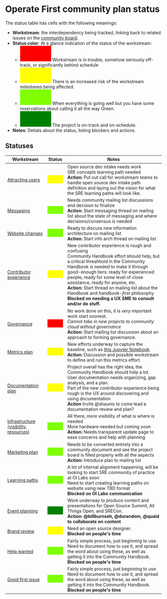 # Operate First community plan status

The status table has cells with the following meanings:

* **Workstream**: the interdependency being tracked, linking back to related issues on the [community board](https://github.com/orgs/operate-first/projects/16).
* **Status color**: At a glance indication of the status of the workstream:
  * ![RED][96] Workstream is in trouble, somehow seriously off-track, or significantly behind schedule
  * ![YELLOW][97] There is an increased risk of the workstream milestones being affected.
  * ![CHARTREUSE][98] When everything is going well but you have some reservations about calling it all the way Green.
  * ![GREEN][99] The project is on-track and on-schedule.
* **Notes**: Detials about the status, listing blockers and actions.

## Statuses

**Workstream** | **Status** | **Notes**
---------------|------------|----------
[Attracting users][1] | ![YELLOW][97] | Open source dev intake needs work<br/>SRE concepts learning path needed<br/>**Action:**  Put out call for workstream teams to handle open source dev intake path definition and laying out the vision for what the SRE learning paths will look like.
[Messaging][2] | ![CHARTREUSE][98] | Needs community mailing list discussions and decision to finalize<br/>**Action:**  Start messaging thread on mailing list about the state of messaging and where decisions/consensus is needed
[Website changes][3] | ![CHARTREUSE][98] | Ready to discuss new information architecture on mailing list<br/>**Action:**  Start info arch thread on mailing list
[Contributor experience][4] | ![YELLOW][97] | New contributor experience is rough and confusing<br/>Community Handbook effort should help, but a critical threshhold in the Community Handbook is needed to make it through good-enough tiers: ready for experienced people, ready for some level of close assistance, ready for anyone, etc.<br/>**Action:**  Start thread on mailing list about the Handbook and *handbook-first* philosophy<br/>**Blocked on needing a UX SME to consult and/or do stuff.**
[Governance][5] | ![RED][96] | No work done on this, it is _very_ important work start soonest.<br/>_Cannot take in new projects to community cloud without governance_<br/>**Action:**  Start mailing list discussion about an approach to forming governance.
[Metrics plan][6] | ![YELLOW][97] | New efforts underway to capture the baseline, such as [this Jupyter Notebook](https://github.com/operate-first/community/pull/80).<br/>**Action:** Discussion and possible workstream to define and run this metrics effort.
[Documentation plan][7] | ![YELLOW][97] | Project overall has the right idea, the Community Handbook should help a lot. User documentation needs organizing, gap analysis, and a plan.<br/>Part of the new contributor experience being rough is the UX around discovering and using documentation<br/>**Action** Invite @shaunix to come lead a documentation review and plan?
[Infrastructure (visibility, resources)][9] | ![CHARTREUSE][98] | All there, more visibility of what is where is needed<br/>More hardware needed but coming soon<br/>**Action:** Needs transparent update page to ease concerns and help with planning
[Marketing plan][8] | ![CHARTREUSE][98] | Needs to be converted entirely into a community document and see the project board is filled properly with all the aspects<br/>**Action:** Introduce plan to mailing list
[Learning paths][10] | ![CHARTREUSE][98] | A lot of internal alignment happening, will be looking to start SRE community of practice at OI Labs soon<br/>Need to start creating learning paths on website using new TBD format<br/>**Blocked on OI Labs communication**
[Event planning][11] | ![GREEN][99] | Work underway to produce content and  presentations for Open Source Summit, All Things Open, and SRECon.<br/>**Action: @billburnseh, @durandom, @quaid to collaborate on content**
[Brand review][12] | ![YELLOW][97] | Need an open source designer.<br/>**Blocked on people's time**
[Help wanted][13] | ![CHARTREUSE][98] | Fairly simple process, just beginning to use. Need to document how to use it, and spread the word about using these, as well as getting it into the Community Handbook.<br/>**Blocked on people's time**
[Good first issue][14] | ![CHARTREUSE][98] | Fairly simple process, just beginning to use. Need to document how to use it, and spread the word about using these, as well as getting it into the Community Handbook.<br/>**Blocked on people's time**

[1]:https://github.com/orgs/operate-first/projects/16?card_filter_query=label%3Aarea%2Fuser
[2]:https://github.com/orgs/operate-first/projects/16?card_filter_query=label%3Akind%2Fmarketing
[3]:https://github.com/orgs/operate-first/projects/16?card_filter_query=label%3Akind%2Fwebsite
[4]:https://github.com/orgs/operate-first/projects/16?card_filter_query=label%3Akind%2Fexperience+label%3Aarea%2Fcommunity
[5]:https://github.com/orgs/operate-first/projects/16?card_filter_query=label%3Akind%2Fexperience+label%3Aarea%2Fcontributor
[6]:https://github.com/orgs/operate-first/projects/16?card_filter_query=label%3Akind%2Fmetrics
[7]:https://github.com/orgs/operate-first/projects/16?card_filter_query=label%3Akind%2Fdocumentation
[8]:https://github.com/orgs/operate-first/projects/16?card_filter_query=label%3Akind%2Fmarketing
[9]:https://github.com/orgs/operate-first/projects/16?card_filter_query=label%3Aarea%2Fcommunity+label%3Akind%2Fexperience
[10]:https://github.com/orgs/operate-first/projects/16?card_filter_query=label%3Akind%2Ftraining
[11]:https://github.com/orgs/operate-first/projects/16?card_filter_query=label%3Aarea%2Fcommunity+label%3Akind%2Fmarketing
[12]:https://github.com/orgs/operate-first/projects/16?card_filter_query=label%3Aarea%2Fcommunity+label%3Akind%2Fmarketing
[13]:https://github.com/orgs/operate-first/projects/16?card_filter_query=label%3A%22help+wanted%22
[14]:https://github.com/orgs/operate-first/projects/16?card_filter_query=label%3A%22good+first+issue%22
[15]:https://github.com/operate-first/hitchhikers-guide
[96]:/pm-resources/red-100x50.png
[97]:/pm-resources/yellow-100x50.png
[98]:/pm-resources/chartreuse-100x50.png
[99]:/pm-resources/green-100x50.png

